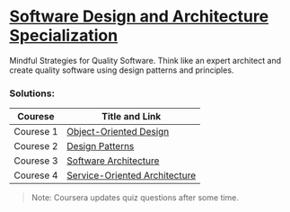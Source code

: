 # [Software Design and Architecture Specialization](https://www.coursera.org/specializations/software-design-architecture) 

Mindful Strategies for Quality Software. 
Think like an expert architect and create quality software using design patterns and principles. 

### Solutions: 


| Courese   | Title and Link                                                 |  
|-----------|----------------------------------------------------------------| 
| Courese 1 | [Object-Oriented Design](Object-Oriented-Design)               |  
| Courese 2 | [Design Patterns](Design-Patterns)                             |  
| Courese 3 | [Software Architecture](Software-Architecture)                 |   
| Courese 4 | [Service-Oriented Architecture](Service-Oriented-Architecture) | 


> Note: Coursera updates quiz questions after some time. 

